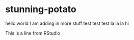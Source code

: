 # stunning-potato
hello world
I am adding in more stuff
test
test
test
la la la
hi

This is a line from RStudio
